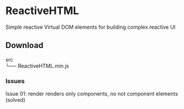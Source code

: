 # ReactiveHTML
Simple reactive Virtual DOM elements for building complex reactive UI

## Download

src  
 └── ReactiveHTML.min.js

### Issues
Issue 01: render renders only components, no not component elements (solved)
